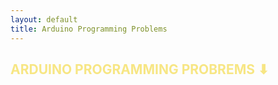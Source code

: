 ```yaml
---
layout: default
title: Arduino Programming Problems
---
```


<h2 style="color:#F7E684"> <b> ARDUINO PROGRAMMING PROBREMS ⬇ </b> </h2>
